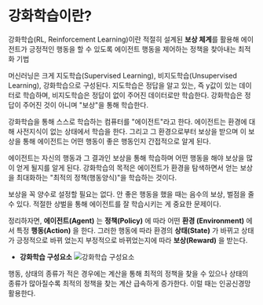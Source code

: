 # 강화학습이란?

강화학습(RL, Reinforcement Learning)이란 적절히 설계된 **보상 체계**를 활용해 에이전트가 긍정적인 행동을 할 수 있도록 에이전트 행동을 제어하는 정책을 찾아내는 최적화 기법

머신러닝은 크게 지도학습(Supervised Learning), 비지도학습(Unsupervised Learning), 강화학습으로 구성된다. 지도학습은 정답을 알고 있는, 즉 y값이 있는 데이터로 학습하며, 비지도학습은 정답이 없이 주어진 데이터로만 학습한다. 강화학습은 정답이 주어진 것이 아니며 "보상"을 통해 학습한다.

강화학습을 통해 스스로 학습하는 컴퓨터를 "에이전트"라고 한다. 에이전트는 환경에 대해 사전지식이 없는 상태에서 학습을 한다. 그리고 그 환경으로부터 보상을 받으며 이 보상을 통해 에이전트는 어떤 행동이 좋은 행동인지 간접적으로 알게 된다.

에이전트는 자신의 행동과 그 결과인 보상을 통해 학습하며 어떤 행동을 해야 보상을 많이 얻게 될지를 알게 된다. 강화학습의 목적은 에이전트가 환경을 탐색하면서 얻는 보상을 최대화하는 "최적의 정책(행동양식)"을 학습하는 것이다.

보상을 꼭 양수로 설정할 필요는 없다. 안 좋은 행동을 했을 때는 음수의 보상, 벌점을 줄 수 있다. 적절한 상벌을 통해 에이전트를 잘 학습시키는 게 중요한 문제이다.

정리하자면, **에이전트(Agent)** 는 **정책(Policy)** 에 따라 어떤 **환경 (Environment)** 에서 특정 **행동(Action)** 을 한다. 그러한 행동에 따라 환경의 **상태(State)** 가 바뀌고 상태가 긍정적으로 바뀌 었는지 부정적으로 바뀌었는지에 따라 **보상(Reward)** 을 받는다.

* **강화학습 구성요소**
![강화학습 구성요소](https://github.com/LimSoYeong/Reinforcement-Learning-Study/assets/89073323/f5f981f4-e0e6-4c74-8dad-cb7366a48033)

행동, 상태의 종류가 적은 경우에는 계산을 통해 최적의 정책을 찾을 수 있으나 상태의 종류가 많아질수록 최적의 정책을 찾는 계산 급속하게 증가한다. 이럴 때는 인공신경망 활용한다.
